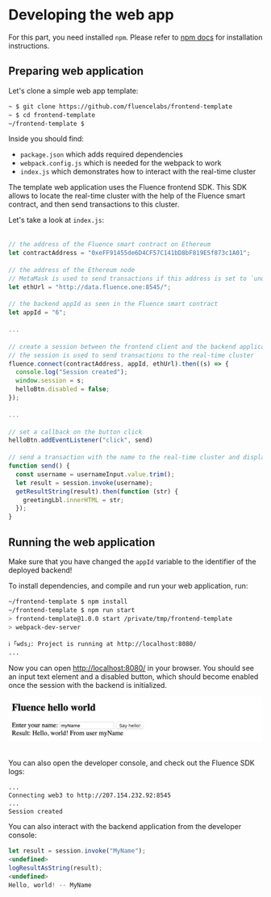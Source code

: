 # Developing the web app

For this part, you need installed `npm`. Please refer to [npm docs](https://www.npmjs.com/get-npm) for installation instructions.

## Preparing web application

Let's clone a simple web app template:
```bash
~ $ git clone https://github.com/fluencelabs/frontend-template
~ $ cd frontend-template
~/frontend-template $ 
```

Inside you should find:
- `package.json` which adds required dependencies
- `webpack.config.js` which is needed for the webpack to work
- `index.js` which demonstrates how to interact with the real-time cluster

The template web application uses the Fluence frontend SDK. This SDK allows to locate the real-time cluster with the help of the Fluence smart contract, and then send transactions to this cluster.

Let's take a look at `index.js`:
```javascript

// the address of the Fluence smart contract on Ethereum
let contractAddress = "0xeFF91455de6D4CF57C141bD8bF819E5f873c1A01";

// the address of the Ethereum node
// MetaMask is used to send transactions if this address is set to `undefined`, 
let ethUrl = "http://data.fluence.one:8545/";

// the backend appId as seen in the Fluence smart contract
let appId = "6";

...

// create a session between the frontend client and the backend application
// the session is used to send transactions to the real-time cluster
fluence.connect(contractAddress, appId, ethUrl).then((s) => {
  console.log("Session created");
  window.session = s;
  helloBtn.disabled = false;
});

...

// set a callback on the button click
helloBtn.addEventListener("click", send)

// send a transaction with the name to the real-time cluster and display the response
function send() {
  const username = usernameInput.value.trim();
  let result = session.invoke(username);
  getResultString(result).then(function (str) {
    greetingLbl.innerHTML = str;
  });
}
```

## Running the web application

Make sure that you have changed the `appId` variable to the identifier of the deployed backend! 

To install dependencies, and compile and run your web application, run:

```bash
~/frontend-template $ npm install
~/frontend-template $ npm run start
> frontend-template@1.0.0 start /private/tmp/frontend-template
> webpack-dev-server

ℹ ｢wds｣: Project is running at http://localhost:8080/
...
```

Now you can open [http://localhost:8080/](http://localhost:8080/) in your browser. You should see an input text element and a disabled button, which should become enabled once the session with the backend is initialized.

<div style="text-align:center">
<kbd>
<img src="../images/helloworld.png" width="610px"/>
</kbd>
<br><br>
</div>

You can also open the developer console, and check out the Fluence SDK logs:
```
...
Connecting web3 to http://207.154.232.92:8545
...
Session created
```

You can also interact with the backend application from the developer console:

```javascript
let result = session.invoke("MyName");
<undefined>
logResultAsString(result);
<undefined>
Hello, world! -- MyName
```
